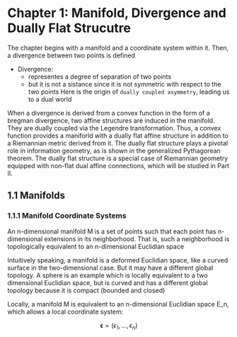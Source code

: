 # Chapter 1: Manifold, Divergence and Dually Flat Strucutre

The chapter begins with a manifold and a coordinate system within it. Then, a divergence between two points is defined

- Divergence:
  - representes a degree of separation of two points
  - but it is not a sistance since it is not symmetric with respect to the two points
  Here is the origin of `dually coupled asymmetry`, leading us to a dual world

When a divergence is derived from a convex function in the form of a bregman divergence, two affine structures are induced in the manifold. They are dually coupled via the Legendre transformation. Thus, a convex function provides a maniforld with a dually flat affine structure in addition to a Riemannian metric derived from it. The dually flat structure plays a pivotal role in information geometry, as is shown in the generalized Pythagorean theorem. The dually flat structure is a special case of Riemannian geometry equipped with non-flat dual affine connections, which will be studied in Part II.

## 1.1 Manifolds

### 1.1.1 Manifold Coordinate Systems

An n-dimensional manifold M is a set of points such that each point has n-dimensional extensions in its neighborhood. That is, such a neighborhood is topologically equivalent to an n-dimensional Euclidian space

Intuitively speaking, a manifold is a deformed Euclidian space, like a curved surface in the two-dimensional case. But it may have a different global topology. A sphere is an example which is locally equivalent to a two dimensional Euclidian space, but is curved and has a different global topology because it is compact (bounded and closed)

Locally, a manifold M is equivalent to an n-dimensional Euclidian space E_n, which allows a local coordinate system:

```math
\bm{\epsilon} = (\epsilon_{1}, ..., \epsilon_{n})
```
